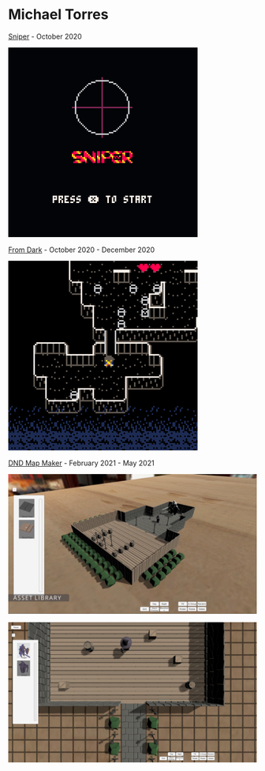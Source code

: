 # Michael Torres

[Sniper](/Sniper/sniper.html) - October 2020

![Sniper Preview](/Images/SniperPreview.gif)

[From Dark](/Fromdark/fromdarkp2.html) - October 2020 - December 2020

![From Dark](/Images/fromdarkp2.gif)

[DND Map Maker](https://github.com/TheJMaster28/DND-DM-Map-Maker) - February 2021 - May 2021

[![DND Map Maker](/Images/DNDMapMaker1.png)](https://www.youtube.com/watch?v=rKtswdFhS9I)

[![DND Map Maker](/Images/DNDMapMaker2.png)](https://www.youtube.com/watch?v=rKtswdFhS9I)
